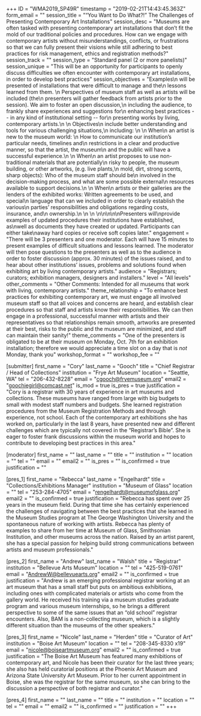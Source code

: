 +++
ID = "WMA2019_SP49R"
timestamp = "2019-02-21T14:43:45.363Z"
form_email = ""
session_title = "“You Want to Do What?!” The Challenges of Presenting Contemporary Art Installations"
session_desc = "Museums are often tasked with presenting contemporary art installations that don’t fit the mold of our traditional policies and procedures. How can we engage with contemporary artists without misunderstandings, conflicts, or frustrations so that we can fully present their visions while still adhering to best practices for risk management, ethics and registration methods?"
session_track = ""
session_type = "Standard panel (2 or more panelists)"
session_unique = "This will be an opportunity for participants to openly discuss difficulties we often encounter with contemporary art installations, in order to develop best practices"
session_objectives = "Examples\n  will be presented of installations that were difficult to manage and the\n  lessons learned from them. \n  Perspectives of museum staff as well as artists will be included (the\n  presenters will gather feedback from artists prior to the session).  We aim to foster an open discussion,\n  including the audience, to frankly share experiences and suggestions for\n  enhancing best practices -- in any kind of institutional setting -- for\n  presenting works by living, contemporary artists.\n   \n  Objectives\n  include better understanding and tools for various challenging situations,\n  including: \n   \n  When\n  an artist is new to the museum world: \n  How to communicate our institution’s particular needs, timelines and\n  restrictions in a clear and productive manner, so that the artist, the museum\n  and the public will have a successful experience.\n   \n  When\n  an artist proposes to use non-traditional materials that are potentially\n  risky to people, the museum building, or other artworks, (e.g. live plants,\n  mold, dirt, strong scents, sharp objects): Who of the museum staff should be\n  involved in the decision-making process, and what are some possible external\n  resources available to support decisions.\n   \n  When\n  artists or their galleries are the lenders of the exhibited works:  Written agreements to be used, and special\n  language that can we included in order to clearly establish the various\n  parties’ responsibilities and obligations regarding costs, insurance, and\n  ownership.\n   \n  \n \n\n\n\n\nPresenters will\nprovide examples of updated procedures their institutions have established, as\nwell as documents they have created or updated. Participants can either take\naway hard copies or receive soft copies later."
engagement = "There will be 3 presenters and one moderator. Each will have 15 minutes to present examples of difficult situations and lessons learned. The moderator will then pose questions to the presenters as well as to the audience in order to foster discussion (approx. 30 minutes) of the issues raised, and to hear about other institutions’ issues, problems and solutions found when exhibiting art by living contemporary artists."
audience = "Registrars; curators; exhibition managers, designers and installers."
level = "All levels"
other_comments = "Other Comments: Intended for all museums that work with living, contemporary artists."
theme_relationship = "To enhance best practices for exhibiting contemporary art, we must engage all involved museum staff so that all voices and concerns are heard, and establish clear procedures so that staff and artists know their responsibilities. We can then engage in a professional, successful manner with artists and their representatives so that relationships remain smooth, artworks are presented at their best, risks to the public and the museum are minimized, and staff can maintain their sanity!"
theme_comments = "One of the presenters is obligated to be at their museum on Monday, Oct. 7th for an exhibition installation; therefore we would appreciate a time slot on a day that is *not* Monday, thank you"
workshop_format = ""
workshop_fee = ""

[submitter]
first_name = "Cory"
last_name = "Gooch"
title = "Chief Registrar / Head of Collections"
institution = "Frye Art Museum"
location = "Seattle, WA"
tel = "206-432-8228"
email = "cgooch@fryemuseum.org"
email2 = "goochiegirl@comcast.net"
is_mod = true
is_pres = true
justification = "Cory is a registrar with 30 years of experience in art museums and collections. These museums have ranged from large with big budgets to small with modest staff numbers and budgets. She learned registration procedures from the Museum Registration Methods and through experience, not school. Each of the contemporary art exhibitions she has worked on, particularly in the last 8 years, have presented new and different challenges which are typically not covered in the “Registrar’s Bible”. She is eager to foster frank discussions within the museum world and hopes to contribute to developing best practices in this area."

[moderator]
first_name = ""
last_name = ""
title = ""
institution = ""
location = ""
tel = ""
email = ""
email2 = ""
is_pres = ""
is_confirmed = true
justification = ""

[pres_1]
first_name = "Rebecca"
last_name = "Engelhardt"
title = "Collections/Exhibitions Manager"
institution = "Museum of Glass"
location = ""
tel = "253-284-4705"
email = "rengelhardt@museumofglass.org"
email2 = ""
is_confirmed = true
justification = "Rebecca has spent over 25 years in the museum field. During that time she has certainly experienced the challenges of navigating between the best practices that she learned in the Museum Studies program at The George Washington University and the spontaneous nature of working with artists. Rebecca has plenty of examples to share from her time at Museum of Glass, Smithsonian Institution, and other museums across the nation. Raised by an artist parent, she has a special passion for helping build strong communications between artists and museum professionals."

[pres_2]
first_name = "Andrew"
last_name = "Walsh"
title = "Registrar"
institution = "Bellevue Arts Museum"
location = ""
tel = "425-519-0761"
email = "AndrewW@bellevuearts.org"
email2 = ""
is_confirmed = true
justification = "Andrew is an emerging professional registrar working at an art museum that has a small staff but puts on ambitious exhibitions, including ones with complicated materials or artists who come from the gallery world. He received his training via a museum studies graduate program and various museum internships, so he brings a different perspective to some of the same issues that an “old school” registrar encounters. Also, BAM is a non-collecting museum, which is a slightly different situation than the museums of the other speakers."

[pres_3]
first_name = "Nicole"
last_name = "Herden"
title = "Curator of Art"
institution = "Boise Art Museum"
location = ""
tel = "208-345-8330 x19"
email = "nicole@boiseartmuseum.org"
email2 = ""
is_confirmed = true
justification = "The Boise Art Museum has featured many exhibitions of contemporary art, and Nicole has been their curator for the last three years; she also has held curatorial positions at the Phoenix Art Museum and Arizona State University Art Museum. Prior to her current appointment in Boise, she was the registrar for the same museum, so she can bring to the discussion a perspective of both registrar and curator."

[pres_4]
first_name = ""
last_name = ""
title = ""
institution = ""
location = ""
tel = ""
email = ""
email2 = ""
is_confirmed = ""
justification = ""
+++
